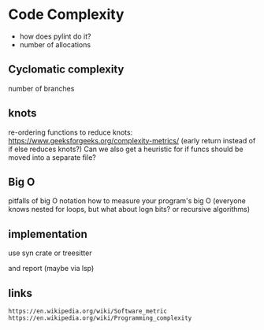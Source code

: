 # Code Complexity

- how does pylint do it?
- number of allocations

## Cyclomatic complexity
number of branches

## knots
re-ordering functions to reduce knots: https://www.geeksforgeeks.org/complexity-metrics/ (early return instead of if else reduces knots?)
Can we also get a heuristic for if funcs should be moved into a separate file?

## Big O
pitfalls of big O notation
how to measure your program's big O (everyone knows nested for loops, but what about logn bits? or recursive algorithms)

## implementation
use syn crate or treesitter

and report (maybe via lsp)

## links
	https://en.wikipedia.org/wiki/Software_metric
    https://en.wikipedia.org/wiki/Programming_complexity 

